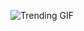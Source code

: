 
<!-- GIF_SECTION -->
![Trending GIF](https://media4.giphy.com/media/v1.Y2lkPThiYjIxNzcyZWs5Mnhmd3dxajI0OWhtcmszcTV1d2hoOGFxaWNlOW9sdWVrdDRhZSZlcD12MV9naWZzX3NlYXJjaCZjdD1n/sDxVzsDgLo3rLQzVlc/giphy.gif)
<!-- END_GIF_SECTION -->
